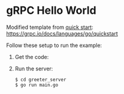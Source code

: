 # gRPC Hello World

Modified template from
[quick start]: https://grpc.io/docs/languages/go/quickstart

Follow these setup to run the example:

 1. Get the code:
 2. Run the server:

    ```console
    $ cd greeter_server
    $ go run main.go
    ```
    
[quick start]: https://grpc.io/docs/languages/go/quickstart
